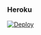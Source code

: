 ### Heroku
[![Deploy](https://www.herokucdn.com/deploy/button.svg)](https://heroku.com/deploy?template=https://github.com/pedro1287/definitivo)
